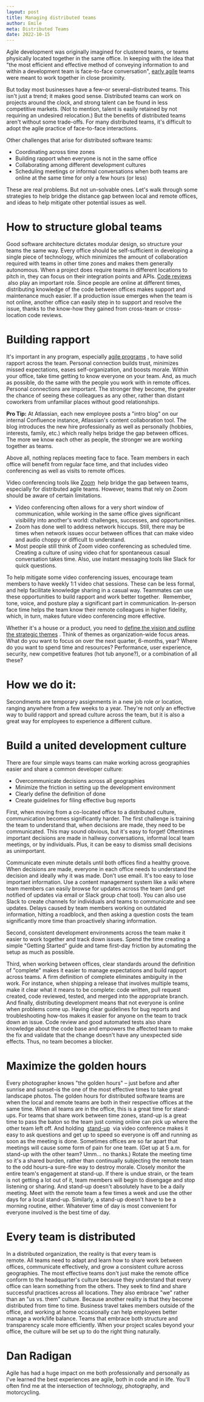 ```yaml
---
layout: post
title: Managing distributed teams
author: Emile
meta: Distributed Teams
date: 2022-10-15
---
```

Agile development was originally imagined for clustered teams, or teams physically located together in the same office. In keeping with the idea that "the most efficient and effective method of conveying information to and within a development team is face-to-face conversation", [early agile](http://agilemanifesto.org/) teams were meant to work together in close proximity.

But today most businesses have a few–or several–distributed teams. This isn't just a trend; it makes good sense. Distributed teams can work on projects around the clock, and strong talent can be found in less competitive markets. (Not to mention, talent is easily retained by not requiring an undesired relocation.) But the benefits of distributed teams aren't without some trade-offs. For many distributed teams, it's difficult to adopt the agile practice of face-to-face interactions.

Other challenges that arise for distributed software teams:
* Coordinating across time zones
* Building rapport when everyone is not in the same office
* Collaborating among different development cultures
* Scheduling meetings or informal conversations when both teams are online at the same time for only a few hours (or less)

These are real problems. But not un-solvable ones. Let's walk through some strategies to help bridge the distance gap between local and remote offices, and ideas to help mitigate other potential issues as well.

# How to structure global teams
Good software architecture dictates modular design, so structure your teams the same way. Every office should be self-sufficient in developing a single piece of technology, which minimizes the amount of collaboration required with teams in other time zones and makes them generally autonomous. When a project does require teams in different locations to pitch in, they can focus on their integration points and APIs.
 [Code reviews](https://www.atlassian.com/agile/software-development/code-reviews)  also play an important role. Since people are online at different times, distributing knowledge of the code between offices makes support and maintenance much easier. If a production issue emerges when the team is not online, another office can easily step in to support and resolve the issue, thanks to the know-how they gained from cross-team or cross-location code reviews.

# Building rapport
It's important in any program, especially  [agile programs](https://www.atlassian.com/agile/project-management/project-management-intro) , to have solid rapport across the team. Personal connection builds trust, minimizes missed expectations, eases self-organization, and boosts morale. Within your office, take time getting to know everyone on your team. And, as much as possible, do the same with the people you work with in remote offices. Personal connections are important. The stronger they become, the greater the chance of seeing these colleagues as any other, rather than distant coworkers from unfamiliar places without good relationships.

**Pro Tip:**
At Atlassian, each new employee posts a "intro blog" on our internal Confluence instance, Atlassian's content collaboration tool. The blog introduces the new hire professionally as well as personally (hobbies, interests, family, etc.) which really helps bridge the gap between offices. The more we know each other as people, the stronger we are working together as teams. 

Above all, nothing replaces meeting face to face. Team members in each office will benefit from regular face time, and that includes video conferencing as well as visits to remote offices.

Video conferencing tools like  [Zoom](https://zoom.us/)  help bridge the gap between teams, especially for distributed agile teams. However, teams that rely on Zoom should be aware of certain limitations.
* Video conferencing often allows for a very short window of communication, while working in the same office gives significant visibility into another's world: challenges, successes, and opportunities.
* Zoom has done well to address network hiccups. Still, there may be times when network issues occur between offices that can make video and audio choppy or difficult to understand.
* Most people still think of Zoom video conferencing as scheduled time. Creating a culture of using video chat for spontaneous casual conversation takes time. Also, use instant messaging tools like Slack for quick questions. 

To help mitigate some video conferencing issues, encourage team members to have weekly 1:1 video chat sessions. These can be less formal, and help facilitate knowledge sharing in a casual way. Teammates can use these opportunities to build rapport and work better together. 
Remember, tone, voice, and posture play a significant part in communication. In-person face time helps the team know their remote colleagues in higher fidelity, which, in turn, makes future video conferencing more effective.

Whether it's a house or a product, you need to  [define the vision and outline the strategic themes](https://www.atlassian.com/blog/agile/getting-roadmap-right-tips-and-tricks-from-our-planning-experts) . Think of themes as organization-wide focus areas. What do you want to focus on over the next quarter, 6-months, year? Where do you want to spend time and resources? Performance, user experience, security, new competitive features (hot tub anyone?), or a combination of all these?

# How we do it:
Secondments are temporary assignments in a new job role or location, ranging anywhere from a few weeks to a year. They're not only an effective way to build rapport and spread culture across the team, but it is also a great way for employees to experience a different culture.

# Build a united development culture
There are four simple ways teams can make working across geographies easier and share a common developer culture:
* Overcommunicate decisions across all geographies
* Minimize the friction in setting up the development environment
* Clearly define the definition of done
* Create guidelines for filing effective bug reports

First, when moving from a co-located office to a distributed culture, communication becomes significantly harder. The first challenge is training the team to understand that, when decisions are made, they need to be communicated. This may sound obvious, but it's easy to forget! Oftentimes important decisions are made in hallway conversations, informal local team meetings, or by individuals. Plus, it can be easy to dismiss small decisions as unimportant. 

Communicate even minute details until both offices find a healthy groove. 
When decisions are made, everyone in each office needs to understand the decision and ideally why it was made. Don't use email. It's too easy to lose important information. Use a content management system like a wiki where team members can easily browse for updates across the team (and get notified of updates via email or Slack group chat tool). You can also use Slack to create channels for individuals and teams to communicate and see updates. Delays caused by team members working on outdated information, hitting a roadblock, and then asking a question costs the team significantly more time than proactively sharing information.

Second, consistent development environments across the team make it easier to work together and track down issues. Spend the time creating a simple "Getting Started" guide and tame first-day friction by automating the setup as much as possible.

Third, when working between offices, clear standards around the definition of "complete" makes it easier to manage expectations and build rapport across teams. A firm definition of complete eliminates ambiguity in the work. For instance, when shipping a release that involves multiple teams, make it clear what it means to be complete: code written, pull request created, code reviewed, tested, and merged into the appropriate branch.
And finally, distributing development means that not everyone is online when problems come up. Having clear guidelines for bug reports and troubleshooting how-tos makes it easier for anyone on the team to track down an issue. Code review and good automated tests also share knowledge about the code base and empowers the affected team to make the fix and validate that the change doesn't have any unexpected side effects. Thus, no team becomes a blocker.

# Maximize the golden hours
Every photographer knows "the golden hours" – just before and after sunrise and sunset–is the one of the most effective times to take great landscape photos. The golden hours for distributed software teams are when the local and remote teams are both in their respective offices at the same time. When all teams are in the office, this is a great time for stand-ups.
For teams that share work between time zones, stand-up is a great time to pass the baton so the team just coming online can pick up where the other team left off. And holding  [stand-up](https://www.atlassian.com/agile/scrum/ceremonies)  via video conference makes it easy to ask questions and get up to speed so everyone is off and running as soon as the meeting is done.
Sometimes offices are so far apart that meetings will cause some form of pain for one team. (Get up at 5 a.m. for stand-up with the other team? Umm... no thanks.) Rotate the meeting time so it's a shared burden, rather than continually subjecting the remote team to the odd hours–a sure-fire way to destroy morale. Closely monitor the entire team's engagement at stand-up. If there is undue strain, or the team is not getting a lot out of it, team members will begin to disengage and stop listening or sharing. And stand-up doesn't absolutely have to be a daily meeting. Meet with the remote team a few times a week and use the other days for a local stand-up. Similarly, a stand-up doesn't have to be a morning routine, either. Whatever time of day is most convenient for everyone involved is the best time of day.

# Every team is distributed
In a distributed organization, the reality is that every team is remote. All teams need to adapt and learn how to share work between offices, communicate effectively, and grow a consistent culture across geographies. The most effective teams don't just make the remote office conform to the headquarter's culture because they understand that every office can learn something from the others. They seek to find and share successful practices across all locations. They also embrace "we" rather than an "us vs. them" culture.
Because another reality is that they become distributed from time to time. Business travel takes members outside of the office, and working at home occasionally can help employees better manage a work/life balance. Teams that embrace both structure and transparency scale more efficiently. When your project scales beyond your office, the culture will be set up to do the right thing naturally. 

# Dan Radigan
Agile has had a huge impact on me both professionally and personally as I've learned the best experiences are agile, both in code and in life. You'll often find me at the intersection of technology, photography, and motorcycling. 